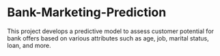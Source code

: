 # Bank-Marketing-Prediction
This project develops a predictive model to assess customer potential for bank offers based on various attributes such as age, job, marital status, loan, and more.
